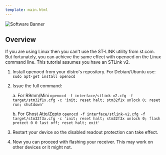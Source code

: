 ```yaml
---
template: main.html
---
```


![Software Banner](https://raw.githubusercontent.com/ExpressLRS/ExpressLRS-Hardware/master/img/software.png)

## Overview

If you are using Linux then you can't use the ST-LINK utility from st.com. But fortunately, you can achieve the same effect with openocd on the Linux command line. This tutorial assumes you have an STLink v2.

1. Install openocd from your distro's repository. For Debian/Ubuntu use: `sudo apt-get install openocd`
2. Issue the full command:

    a. For R9mm/Mini `openocd -f interface/stlink-v2.cfg -f target/stm32f1x.cfg -c 'init; reset halt; stm32f1x unlock 0; reset run; shutdown'`

    b. For Ghost Atto/Zepto `openocd -f interface/stlink-v2.cfg -f target/stm32f3x.cfg -c 'init; reset halt; stm32f3x unlock 0; flash protect 0 0 last off; reset halt; exit'`

3. Restart your device so the disabled readout protection can take effect.
4. Now you can proceed with flashing your receiver. This may work on other devices or it might not.
